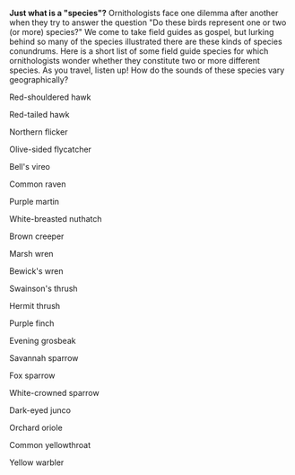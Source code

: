 **Just what is a "species"?** Ornithologists face one dilemma after another when they try to answer the question "Do these birds represent one or two (or more) species?" We come to take field guides as gospel, but lurking behind so many of the species illustrated there are these kinds of species conundrums. Here is a short list of some field guide species for which ornithologists wonder whether they constitute two or more different species. As you travel, listen up! How do the sounds of these species vary geographically?

Red-shouldered hawk

Red-tailed hawk

Northern flicker

Olive-sided flycatcher

Bell's vireo

Common raven

Purple martin

White-breasted nuthatch

Brown creeper

Marsh wren

Bewick's wren

Swainson's thrush

Hermit thrush

Purple finch

Evening grosbeak

Savannah sparrow

Fox sparrow

White-crowned sparrow

Dark-eyed junco

Orchard oriole

Common yellowthroat

Yellow warbler
